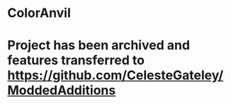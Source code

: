 # ColorAnvil

# Project has been archived and features transferred to https://github.com/CelesteGateley/ModdedAdditions
